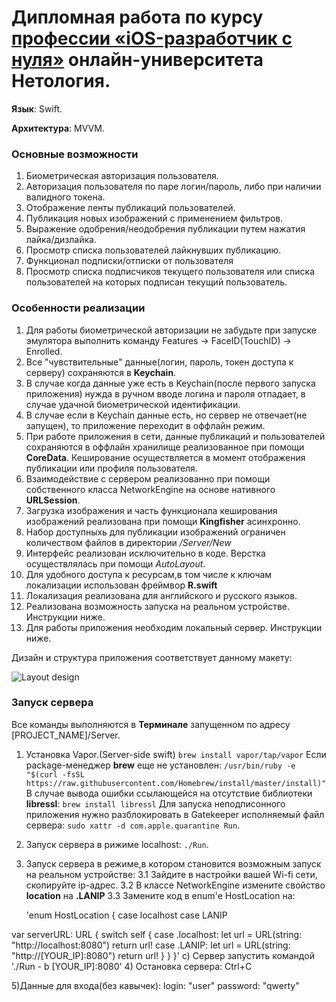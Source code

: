 # Дипломная работа по курсу [профессии «iOS-разработчик с нуля»](https://netology.ru/programs/ios-developer) онлайн-университета Нетология.

**Язык**: Swift.

**Архитектура**: MVVM.

### Основные возможности
1. Биометрическая авторизация пользователя.
2. Авторизация пользователя по паре логин/пароль, либо при наличии валидного токена.
3. Отображение ленты публикаций пользователей.
4. Публикация новых изображений с применением фильтров.
5. Выражение одобрения/неодобрения публикации путем нажатия лайка/дизлайка.
6. Просмотр списка пользователей лайкнувших публикацию.
7. Функционал подписки/отписки от пользователя
8. Просмотр списка подписчиков текущего пользователя или списка пользователей на которых подписан текущий пользователь.

### Особенности реализации

1. Для работы биометрической авторизации не забудьте при запуске эмулятора выполнить команду Features -> FaceID(TouchID) -> Enrolled.
2. Все "чувствительные" данные(логин, пароль, токен доступа к серверу) сохраняются в **Keychain**.
2. В случае когда данные уже есть в Keychain(после первого запуска приложения) нужда в ручном вводе логина и пароля отпадает, в случае удачной биометрической идентификации.
3. В случае если в Keychain данные есть, но сервер не отвечает(не запущен), то приложение переходит в оффлайн режим.
4. При работе приложения в сети, данные публикаций и пользователей сохраняются в оффлайн хранилище реализованное при помощи **CoreData**. Кеширование осуществляется в момент отображения публикации или профиля пользователя.
5. Взаимодействие с сервером реализованно при помощи собственного класса NetworkEngine на основе нативного **URLSession**.
6. Загрузка изображения и часть функционала кеширования изображений реализована при помощи **Kingfisher** асинхронно.
7. Набор доступныхь для публикации изображений ограничен количеством файлов в директории */Server/New*
8. Интерфейс реализован исключительно в коде. Верстка осуществлялась при помощи *AutoLayout*.
9. Для удобного доступа к ресурсам,в том числе к ключам локализации использован фреймвор **R.swift**
10. Локализация реализована для английского и русского языков.
11. Реализована возможность запуска на реальном устройстве. Инструкции ниже.
12. Для работы приложения необходим локальный сервер. Инструкции ниже.

Дизайн и структура приложения соответствует данному макету:

![Layout design](https://github.com/Blissfulman/Course5FinalTask/blob/main/Images/Layout-design.png)

### Запуск сервера
Все команды выполняются в **Терминале** запущенном по адресу [PROJECT_NAME]/Server.
1) Установка Vapor.(Server-side swift)
`brew install vapor/tap/vapor`
Если package-менеджер **brew** еще не установлен:
`/usr/bin/ruby -e "$(curl -fsSL https://raw.githubusercontent.com/Homebrew/install/master/install)"`
В случае вывода ошибки ссылающейся на отсутствие библиотеки **libressl**:
`brew install libressl`
Для запуска неподписонного приложения нужно разблокировать в Gatekeeper исполняемый файл сервера:
`sudo xattr -d com.apple.quarantine Run`.
2) Запуск сервера в рижиме localhost:
`./Run`.
3) Запуск сервера в режиме,в котором становится возможным запуск на реальном устройстве:
    3.1 Зайдите в настройки вашей Wi-fi сети, скопируйте ip-адрес.
    3.2 В классе NetworkEngine измените свойство **location** на **.LANIP**
    3.3 Замените код в enum'е HostLocation на:
    
    'enum HostLocation {
  case localhost
  case LANIP

  var serverURL: URL {
    switch self {
    case .localhost:
      let url = URL(string: "http://localhost:8080")
      return url!
    case .LANIP:
      let url = URL(string: "http://[YOUR_IP]:8080")
      return url!
    }
  }
}'
    c) Сервер запустить командой './Run - b [YOUR_IP]:8080'
4) Остановка сервера:
Ctrl+C

5)Данные для входа(без кавычек):
login: "user"
password: "qwerty"
